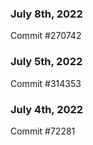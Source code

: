 ### July 8th, 2022

Commit #270742

### July 5th, 2022

Commit #314353


### July 4th, 2022

Commit #72281

